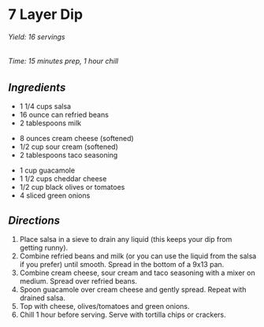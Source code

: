 # 7 Layer Dip

######  Yield: 16 servings
######  Time:  15 minutes prep, 1 hour chill

##  *Ingredients*
- 1 1/4 cups salsa
- 16 ounce can refried beans
- 2 tablespoons milk
<!--  -->
- 8 ounces cream cheese (softened)
- 1/2 cup sour cream (softened)
- 2 tablespoons taco seasoning
<!--  -->
- 1 cup guacamole
- 1 1/2 cups cheddar cheese
- 1/2 cup black olives or tomatoes
- 4 sliced green onions

##  *Directions*
1. Place salsa in a sieve to drain any liquid (this keeps your dip from getting runny).
2. Combine refried beans and milk (or you can use the liquid from the salsa if you prefer) until smooth. Spread in the bottom of a 9x13 pan.
3. Combine cream cheese, sour cream and taco seasoning with a mixer on medium. Spread over refried beans.
4. Spoon guacamole over cream cheese and gently spread. Repeat with drained salsa.
5. Top with cheese, olives/tomatoes and green onions.
6. Chill 1 hour before serving. Serve with tortilla chips or crackers.